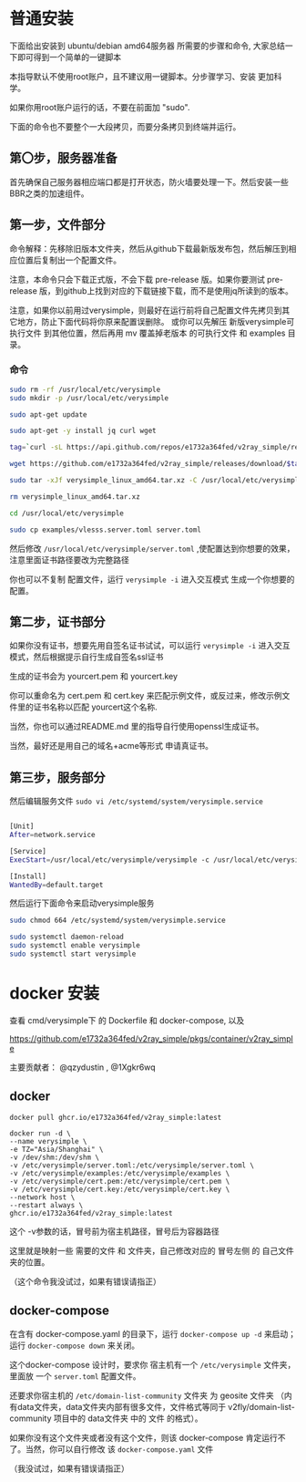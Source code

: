 
# 普通安装

下面给出安装到 ubuntu/debian amd64服务器 所需要的步骤和命令, 大家总结一下即可得到一个简单的一键脚本

本指导默认不使用root账户，且不建议用一键脚本。分步骤学习、安装 更加科学。

如果你用root账户运行的话，不要在前面加 "sudo". 

下面的命令也不要整个一大段拷贝，而要分条拷贝到终端并运行。

## 第〇步，服务器准备

首先确保自己服务器相应端口都是打开状态，防火墙要处理一下。然后安装一些BBR之类的加速组件。

## 第一步，文件部分

命令解释：先移除旧版本文件夹，然后从github下载最新版发布包，然后解压到相应位置后复制出一个配置文件。

注意，本命令只会下载正式版，不会下载 pre-release 版。如果你要测试 pre-release 版，到github上找到对应的下载链接下载，而不是使用jq所读到的版本。

注意，如果你以前用过verysimple，则最好在运行前将自己配置文件先拷贝到其它地方，防止下面代码将你原来配置误删除。
或你可以先解压 新版verysimple可执行文件 到其他位置，然后再用 mv 覆盖掉老版本 的可执行文件 和 examples 目录。

### 命令

```sh
sudo rm -rf /usr/local/etc/verysimple
sudo mkdir -p /usr/local/etc/verysimple

sudo apt-get update

sudo apt-get -y install jq curl wget

tag=`curl -sL https://api.github.com/repos/e1732a364fed/v2ray_simple/releases/latest | jq -r ".tag_name"`

wget https://github.com/e1732a364fed/v2ray_simple/releases/download/$tag/verysimple_linux_amd64.tar.xz

sudo tar -xJf verysimple_linux_amd64.tar.xz -C /usr/local/etc/verysimple

rm verysimple_linux_amd64.tar.xz

cd /usr/local/etc/verysimple

sudo cp examples/vlesss.server.toml server.toml
```


然后修改 `/usr/local/etc/verysimple/server.toml` ,使配置达到你想要的效果，注意里面证书路径要改为完整路径

你也可以不复制 配置文件，运行 `verysimple -i` 进入交互模式 生成一个你想要的配置。


## 第二步，证书部分

如果你没有证书，想要先用自签名证书试试，可以运行 `verysimple -i` 进入交互模式，然后根据提示自行生成自签名ssl证书

生成的证书会为 yourcert.pem 和 yourcert.key

你可以重命名为 cert.pem 和 cert.key 来匹配示例文件，或反过来，修改示例文件里的证书名称以匹配 yourcert这个名称.

当然，你也可以通过README.md 里的指导自行使用openssl生成证书。

当然，最好还是用自己的域名+acme等形式 申请真证书。

## 第三步，服务部分
然后编辑服务文件
`sudo vi /etc/systemd/system/verysimple.service`

```sh

[Unit]
After=network.service

[Service]
ExecStart=/usr/local/etc/verysimple/verysimple -c /usr/local/etc/verysimple/server.toml

[Install]
WantedBy=default.target
```

然后运行下面命令来启动verysimple服务

```sh
sudo chmod 664 /etc/systemd/system/verysimple.service

sudo systemctl daemon-reload
sudo systemctl enable verysimple
sudo systemctl start verysimple
```

# docker 安装

查看 cmd/verysimple下 的 Dockerfile 和 docker-compose, 以及 

https://github.com/e1732a364fed/v2ray_simple/pkgs/container/v2ray_simple

主要贡献者： @qzydustin , @1Xgkr6wq

## docker

    docker pull ghcr.io/e1732a364fed/v2ray_simple:latest

    docker run -d \
    --name verysimple \
    -e TZ="Asia/Shanghai" \
    -v /dev/shm:/dev/shm \
    -v /etc/verysimple/server.toml:/etc/verysimple/server.toml \
    -v /etc/verysimple/examples:/etc/verysimple/examples \
    -v /etc/verysimple/cert.pem:/etc/verysimple/cert.pem \
    -v /etc/verysimple/cert.key:/etc/verysimple/cert.key \
    --network host \
    --restart always \
    ghcr.io/e1732a364fed/v2ray_simple:latest

这个 -v参数的话，冒号前为宿主机路径，冒号后为容器路径

这里就是映射一些 需要的文件 和 文件夹，自己修改对应的 冒号左侧 的 自己文件夹的位置。

（这个命令我没试过，如果有错误请指正）

## docker-compose

在含有 docker-compose.yaml 的目录下，运行 `docker-compose up -d` 来启动；运行 `docker-compose down` 来关闭。

这个docker-compose 设计时，要求你 宿主机有一个 `/etc/verysimple` 文件夹，里面放 一个 `server.toml` 配置文件。 

还要求你宿主机的 `/etc/domain-list-community` 文件夹 为 geosite 文件夹 （内有data文件夹，data文件夹内部有很多文件，文件格式等同于 v2fly/domain-list-community 项目中的 data文件夹 中的 文件 的格式）。

如果你没有这个文件夹或者没有这个文件，则该 docker-compose 肯定运行不了。当然，你可以自行修改 该 `docker-compose.yaml` 文件

（我没试过，如果有错误请指正）
